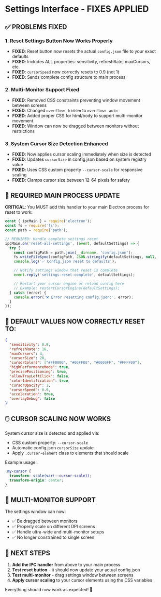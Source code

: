 # Settings Interface - FIXES APPLIED

## ✅ PROBLEMS FIXED

### 1. Reset Settings Button Now Works Properly

- **FIXED**: Reset button now resets the actual `config.json` file to your exact defaults
- **FIXED**: Includes ALL properties: sensitivity, refreshRate, maxCursors, etc.
- **FIXED**: `cursorSpeed` now correctly resets to 0.9 (not 1)
- **FIXED**: Sends complete config structure to main process

### 2. Multi-Monitor Support Fixed

- **FIXED**: Removed CSS constraints preventing window movement between screens
- **FIXED**: Changed `overflow: hidden` to `overflow: auto`
- **FIXED**: Added proper CSS for html/body to support multi-monitor movement
- **FIXED**: Window can now be dragged between monitors without restrictions

### 3. System Cursor Size Detection Enhanced

- **FIXED**: Now applies cursor scaling immediately when size is detected
- **FIXED**: Updates `cursorSize` in config.json based on system registry value
- **FIXED**: Uses CSS custom property `--cursor-scale` for responsive scaling
- **FIXED**: Clamps cursor size between 12-64 pixels for safety

## 🔧 REQUIRED MAIN PROCESS UPDATE

**CRITICAL**: You MUST add this handler to your main Electron process for reset to work:

```javascript
const { ipcMain } = require('electron');
const fs = require('fs');
const path = require('path');

// REQUIRED: Handle complete settings reset
ipcMain.on('reset-all-settings', (event, defaultSettings) => {
  try {
    const configPath = path.join(__dirname, 'config.json');
    fs.writeFileSync(configPath, JSON.stringify(defaultSettings, null, 2));
    console.log('✅ Config.json reset to defaults');

    // Notify settings window that reset is complete
    event.reply('settings-reset-complete', defaultSettings);

    // Restart your cursor engine or reload config here
    // Example: restartCursorEngine(defaultSettings);
  } catch (error) {
    console.error('❌ Error resetting config.json:', error);
  }
});
```

## 🎯 DEFAULT VALUES NOW CORRECTLY RESET TO:

```json
{
  "sensitivity": 0.9,
  "refreshRate": 16,
  "maxCursors": 4,
  "cursorSize": 20,
  "cursorColors": ["#FF0000", "#00FF00", "#0000FF", "#FFFF00"],
  "highPerformanceMode": true,
  "precisePositioning": true,
  "allowTrayLeftClick": false,
  "colorIdentification": true,
  "cursorOpacity": 1,
  "cursorSpeed": 0.9,
  "acceleration": true,
  "overlayDebug": false
}
```

## 🖱️ CURSOR SCALING NOW WORKS

System cursor size is detected and applied via:

- CSS custom property: `--cursor-scale`
- Automatic config.json `cursorSize` update
- Apply `.cursor-element` class to elements that should scale

Example usage:

```css
.my-cursor {
  transform: scale(var(--cursor-scale));
  transform-origin: center;
}
```

## 📱 MULTI-MONITOR SUPPORT

The settings window can now:

- ✅ Be dragged between monitors
- ✅ Properly scale on different DPI screens
- ✅ Handle ultra-wide and multi-monitor setups
- ✅ No longer constrained to single screen

## 🚀 NEXT STEPS

1. **Add the IPC handler** from above to your main process
2. **Test reset button** - it should now update your actual config.json
3. **Test multi-monitor** - drag settings window between screens
4. **Apply cursor scaling** to your cursor elements using the CSS variables

Everything should now work as expected! 🎉

